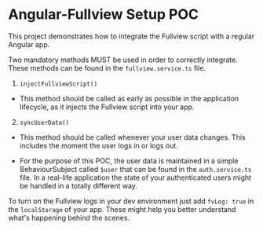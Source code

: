 # Angular-Fullview Setup POC

This project demonstrates how to integrate the Fullview script with a regular Angular app.


Two mandatory methods MUST be used in order to correctly integrate.
These methods can be found in the `fullview.service.ts` file.

1. `injectFullviewScript()`
- This method should be called as early as possible in the application lifecycle, as it injects the Fullview script into your app.

2. `syncUserData()`
- This method should be called whenever your user data changes. This includes the moment the user logs in or logs out.

- For the purpose of this POC, the user data is maintained in a simple BehaviourSubject called `$user` that can be found in the `auth.service.ts` file. In a real-life application the state of your authenticated users might be handled in a totally different way.

To turn on the Fullview logs in your dev environment just add `fvLog: true` in the `localStorage` of your app. These might help you better understand what's happening behind the scenes.
